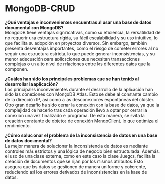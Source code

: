 # MongoDB-CRUD

**¿Qué ventajas e inconvenientes encuentras al usar una base de datos documental con MongoDB?**  
MongoDB tiene ventajas significativas, como su eficiencia, la versatilidad de no requerir una estructura rígida, su fácil escalabilidad y su uso intuitivo, lo que facilita su adopción en proyectos diversos. Sin embargo, también presenta desventajas importantes, como el riesgo de cometer errores al no seguir una estructura estricta, lo que puede generar inconsistencias, y su menor adecuación para aplicaciones que necesitan transacciones complejas o un alto nivel de relaciones entre los diferentes datos que la componen.

**¿Cuáles han sido los principales problemas que se han tenido al desarrollar la aplicación?**  
Los principales inconvenientes durante el desarrollo de la aplicación han sido las conexiones con MongoDB Atlas. Esto se debe al constante cambio de la dirección IP, así como a las desconexiones espontáneas del clúster. Otro gran desafío ha sido cerrar la conexión con la base de datos, ya que la complejidad de hacerlo tras cada operación llevó a optar por cerrar la conexión una vez finalizado el programa. De esta manera, se evita la creación constante de objetos de conexión MongoClient, lo que optimiza el rendimiento.

**¿Cómo solucionar el problema de la inconsistencia de datos en una base de datos documental?**  
La mejor manera de solucionar la inconsistencia de datos es mediante controles más estrictos y una lógica de negocio bien estructurada. Además, el uso de una clase externa, como en este caso la clase Juegos, facilita la creación de documentos que se rijan por los mismos atributos. Esto asegura que los datos se gestionen de manera uniforme y coherente, reduciendo así los errores derivados de inconsistencias en la base de datos.
